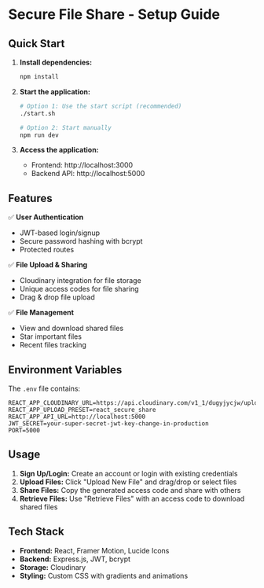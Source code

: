 # Secure File Share - Setup Guide

## Quick Start

1. **Install dependencies:**
   ```bash
   npm install
   ```

2. **Start the application:**
   ```bash
   # Option 1: Use the start script (recommended)
   ./start.sh
   
   # Option 2: Start manually
   npm run dev
   ```

3. **Access the application:**
   - Frontend: http://localhost:3000
   - Backend API: http://localhost:5000

## Features

✅ **User Authentication**
- JWT-based login/signup
- Secure password hashing with bcrypt
- Protected routes

✅ **File Upload & Sharing**
- Cloudinary integration for file storage
- Unique access codes for file sharing
- Drag & drop file upload

✅ **File Management**
- View and download shared files
- Star important files
- Recent files tracking

## Environment Variables

The `.env` file contains:
```
REACT_APP_CLOUDINARY_URL=https://api.cloudinary.com/v1_1/dugyjycjw/upload
REACT_APP_UPLOAD_PRESET=react_secure_share
REACT_APP_API_URL=http://localhost:5000
JWT_SECRET=your-super-secret-jwt-key-change-in-production
PORT=5000
```

## Usage

1. **Sign Up/Login:** Create an account or login with existing credentials
2. **Upload Files:** Click "Upload New File" and drag/drop or select files
3. **Share Files:** Copy the generated access code and share with others
4. **Retrieve Files:** Use "Retrieve Files" with an access code to download shared files

## Tech Stack

- **Frontend:** React, Framer Motion, Lucide Icons
- **Backend:** Express.js, JWT, bcrypt
- **Storage:** Cloudinary
- **Styling:** Custom CSS with gradients and animations